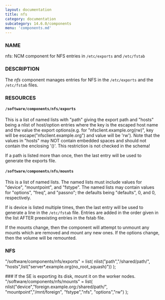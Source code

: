 ```yaml
---
layout: documentation
title: nfs
category: documentation
subcategory: 14.6.0/components
menu: 'components.md'
---
```

### NAME

nfs: NCM component for NFS entries in `/etc/exports` and `/etc/fstab`

### DESCRIPTION

The _nfs_ component manages entries for NFS in the `/etc/exports` 
and the `/etc/fstab` files.

### RESOURCES

#### `/software/components/nfs/exports`

This is a list of named lists with "path" giving the export path and
"hosts" being a nlist of host/option entries where the key is the escaped host name and 
the value the export options(e.g. for "nfsclient.example.org(rw)",
key will be escape("nfsclient.example.org") and value will be 'rw').  Note that the values in "hosts"
may NOT contain embedded spaces and should not contain the enclosing '()'.  This restriction is not checked in
the schema!

If a path is listed more than once, then the last entry will be used
to generate the exports file.

#### `/software/components/nfs/mounts`

This is a list of named lists.  The named lists must include values
for "device", "mountpoint", and "fstype".  The named lists may contain
values for "options", "freq", and "passno"; the defaults being
"defaults", 0, and 0, respectively.

If is device is listed multiple times, then the last entry will be
used to generate a line in the `/etc/fstab` file.  Entries are added in
the order given in the list AFTER preexisting entries in the fstab
file.

If the mounts change, then the component will attempt to unmount any
mounts which are removed and mount any new ones.  If the options
change, then the volume will be remounted.

### NFS

"/software/components/nfs/exports" = list(
  nlist("path","/shared/path/",
        "hosts",list("server\*.example.org(no\_root\_squash)"))
);

\### If the SE is exporting its disk, mount it on the worker nodes.
"/software/components/nfs/mounts" = list(
  nlist("device","foreign.example.org:/shared/path/",
        "mountpoint","/mnt/foreign",
        "fstype","nfs",
        "options","rw")
);
